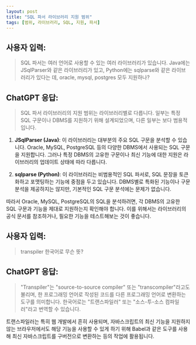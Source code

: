 ```yaml
---
layout: post
title: "SQL 파서 라이브러리 지원 범위"
tags: [범위, 라이브러리, SQL, 지원, 파서]
---
```


## 사용자 입력:
>  SQL 파서는 여러 언어로 사용할 수 있는 여러 라이브러리가 있습니다. Java에는 JSqlParser와 같은 라이브러리가 있고, Python에는 sqlparse와 같은 라이브러리가 있다는 데, oracle, mysql, postgres 모두 지원하나?

## ChatGPT 응답:
> SQL 파서 라이브러리의 지원 범위는 라이브러리별로 다릅니다. 일부는 특정 SQL 구문이나 DBMS를 지원하기 위해 설계되었으며, 다른 일부는 보다 범용적입니다. 

1. **JSqlParser (Java)**: 이 라이브러리는 대부분의 주요 SQL 구문을 분석할 수 있습니다. Oracle, MySQL, PostgreSQL 등의 다양한 DBMS에서 사용되는 SQL 구문을 지원합니다. 그러나 특정 DBMS의 고유한 구문이나 최신 기능에 대한 지원은 라이브러리의 업데이트 상태에 따라 다릅니다. 

2. **sqlparse (Python)**: 이 라이브러리는 비범용적인 SQL 파서로, SQL 문장을 토큰화하고 포맷팅하는 기능에 중점을 두고 있습니다. DBMS별로 특화된 기능이나 구문 분석을 제공하지는 않지만, 기본적인 SQL 구문 분석에는 문제가 없습니다. 

따라서 Oracle, MySQL, PostgreSQL의 SQL을 분석하려면, 각 DBMS의 고유한 SQL 구문과 기능을 제대로 지원하는지 확인해야 합니다. 이를 위해서는 라이브러리의 공식 문서를 참조하거나, 필요한 기능을 테스트해보는 것이 좋습니다.

## 사용자 입력:
> transpiler 한국어로 무슨 뜻?

## ChatGPT 응답:
> "Transpiler"는 "source-to-source compiler" 또는 "transcompiler"라고도 불리며, 한 프로그래밍 언어로 작성된 코드를 다른 프로그래밍 언어로 변환하는 도구를 의미합니다. 한국어로는 "트랜스파일러" 또는 "소스-투-소스 컴파일러"라고 번역할 수 있습니다.

트랜스파일러는 특히 웹 개발에서 흔히 사용되며, 자바스크립트의 최신 기능을 지원하지 않는 브라우저에서도 해당 기능을 사용할 수 있게 하기 위해 Babel과 같은 도구를 사용해 최신 자바스크립트를 구버전으로 변환하는 등의 작업에 활용됩니다.

